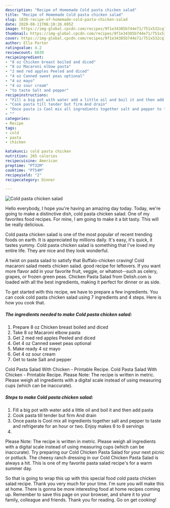 ```yaml
---
description: "Recipe of Homemade Cold pasta chicken salad"
title: "Recipe of Homemade Cold pasta chicken salad"
slug: 1838-recipe-of-homemade-cold-pasta-chicken-salad
date: 2020-08-11T06:10:26.695Z
image: https://img-global.cpcdn.com/recipes/9f1e34385b744e71/751x532cq70/cold-pasta-chicken-salad-recipe-main-photo.jpg
thumbnail: https://img-global.cpcdn.com/recipes/9f1e34385b744e71/751x532cq70/cold-pasta-chicken-salad-recipe-main-photo.jpg
cover: https://img-global.cpcdn.com/recipes/9f1e34385b744e71/751x532cq70/cold-pasta-chicken-salad-recipe-main-photo.jpg
author: Ella Porter
ratingvalue: 4.2
reviewcount: 6639
recipeingredient:
- "8 oz Chicken breast boiled and diced"
- "8 oz Macaroni elbow pasta"
- "2 med red apples Peeled and diced"
- "4 oz Canned sweet peas optional"
- "4 oz mayo"
- "4 oz sour cream"
- "to taste Salt and pepper"
recipeinstructions:
- "Fill a big pot with water add a little oil and boil it and then add pasta"
- "Cook pasta till tender but firm And drain"
- "Once pasta is Cool mix all ingredients together salt and pepper to taste and refrigerate for an hour or two. Enjoy makes 6 to 8 servings"
- ""
categories:
- Recipe
tags:
- cold
- pasta
- chicken

katakunci: cold pasta chicken 
nutrition: 265 calories
recipecuisine: American
preptime: "PT32M"
cooktime: "PT54M"
recipeyield: "2"
recipecategory: Dinner

---
```



![Cold pasta chicken salad](https://img-global.cpcdn.com/recipes/9f1e34385b744e71/751x532cq70/cold-pasta-chicken-salad-recipe-main-photo.jpg)

Hello everybody, I hope you're having an amazing day today. Today, we're going to make a distinctive dish, cold pasta chicken salad. One of my favorites food recipes. For mine, I am going to make it a bit tasty. This will be really delicious.

Cold pasta chicken salad is one of the most popular of recent trending foods on earth. It is appreciated by millions daily. It's easy, it's quick, it tastes yummy. Cold pasta chicken salad is something that I've loved my entire life. They are nice and they look wonderful.

A twist on pasta salad to satisfy that Buffalo-chicken craving! Cold macaroni salad meets chicken salad. good recipe for leftovers. If you want more flavor add in your favorite fruit, veggie, or whatnot--such as celery, grapes, or frozen green peas. Chicken Pasta Salad from Delish.com is loaded with all the best ingredients, making it perfect for dinner or as side.


To get started with this recipe, we have to prepare a few ingredients. You can cook cold pasta chicken salad using 7 ingredients and 4 steps. Here is how you cook that.

<!--inarticleads1-->

##### The ingredients needed to make Cold pasta chicken salad:

1. Prepare 8 oz Chicken breast boiled and diced
1. Take 8 oz Macaroni elbow pasta
1. Get 2 med red apples Peeled and diced
1. Get 4 oz Canned sweet peas optional
1. Make ready 4 oz mayo
1. Get 4 oz sour cream
1. Get to taste Salt and pepper


Cold Pasta Salad With Chicken - Printable Recipe. Cold Pasta Salad With Chicken - Printable Recipe. Please Note: The recipe is written in metric. Please weigh all ingredients with a digital scale instead of using measuring cups (which can be inaccurate). 

<!--inarticleads2-->

##### Steps to make Cold pasta chicken salad:

1. Fill a big pot with water add a little oil and boil it and then add pasta
1. Cook pasta till tender but firm And drain
1. Once pasta is Cool mix all ingredients together salt and pepper to taste and refrigerate for an hour or two. Enjoy makes 6 to 8 servings
1. 


Please Note: The recipe is written in metric. Please weigh all ingredients with a digital scale instead of using measuring cups (which can be inaccurate). Try preparing our Cold Chicken Pasta Salad for your next picnic or potluck. The cheesy ranch dressing in our Cold Chicken Pasta Salad is always a hit. This is one of my favorite pasta salad recipe&#39;s for a warm summer day. 

So that is going to wrap this up with this special food cold pasta chicken salad recipe. Thank you very much for your time. I'm sure you will make this at home. There is gonna be more interesting food at home recipes coming up. Remember to save this page on your browser, and share it to your family, colleague and friends. Thank you for reading. Go on get cooking!

